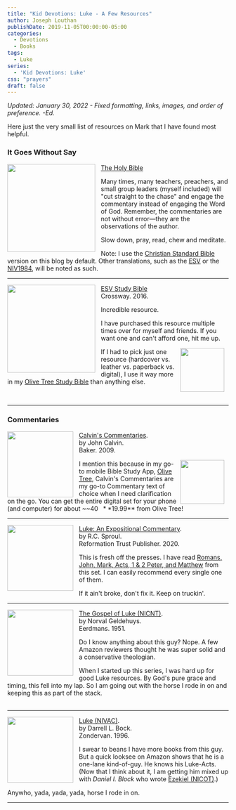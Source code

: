 ```yaml
---
title: "Kid Devotions: Luke - A Few Resources"
author: Joseph Louthan
publishDate: 2019-11-05T00:00:00-05:00
categories:
  - Devotions
  - Books
tags:
  - Luke
series:
  - 'Kid Devotions: Luke'
css: "prayers"
draft: false
---
```

*Updated: January 30, 2022 - Fixed formatting, links, images, and order of preference. -Ed.*

Here just the very small list of resources on Mark that I have found most helpful.

### It Goes Without Say

[<img src="https://images-na.ssl-images-amazon.com/images/I/91DXb+atXsL.jpg" align="left" width="200" style="padding-right: 10px" />The Holy Bible](https://amzn.to/3FbGqbM)

Many times, many teachers, preachers, and small group leaders (myself included) will "cut straight to the chase" and engage the commentary instead of engaging the Word of God. Remember, the commentaries are not without error—they are the observations of the author.

Slow down, pray, read, chew and meditate.

Note: I use the [Christian Standard Bible](https://csbible.com) version on this blog by default. Other translations, such as the [ESV](https://www.crossway.org/bibles/) or the [NIV1984](https://bibleportal.com/version/NIV1984), will be noted as such.
&nbsp;  

___

<p style="clear:both;">

[<img src="https://images-na.ssl-images-amazon.com/images/I/41nNWgurO3L._SX394_BO1,204,203,200_.jpg" align="left" width="200" style="padding-right: 10px" />ESV Study Bible](https://amzn.to/3FbGs38)  
Crossway. 2016.

Incredible resource.

I have purchased this resource multiple times over for myself and friends. If you want one and can't afford one, hit me up.

[<img src="https://www.toolsandapplications.com/wp-content/uploads/2011/08/Bible+-by-Olive-Tree-app-icon.png" align="right" width="100" style="padding-right: 10px" />](https://www.olivetree.com) If I had to pick just one resource (hardcover vs. leather vs. paperback vs. digital), I use it way more in my [Olive Tree Study Bible](https://www.olivetree.com) than anything else.  

&nbsp;  

___

### Commentaries

<p style="clear:both;">

[<img src="https://images-na.ssl-images-amazon.com/images/I/41mjq2lbVJL._SX330_BO1,204,203,200_.jpg" align="left" width="150" style="padding-right: 10px" />Calvin's Commentaries](https://www.olivetree.com/store/product.php?productid=17517).  
by John Calvin.  
Baker. 2009.

[<img src="https://www.toolsandapplications.com/wp-content/uploads/2011/08/Bible+-by-Olive-Tree-app-icon.png" align="right" width="100" style="padding-right: 10px" />](https://www.olivetree.com)I mention this because in my go-to mobile Bible Study App, [Olive Tree](https://www.olivetree.com), Calvin's Commentaries are my go-to Commentary text of choice when I need clarification on the go. You can get the entire digital set for your phone (and computer) for about ~~$40~~ **$19.99** from Olive Tree!

___

[<img src="https://images-na.ssl-images-amazon.com/images/I/51XXQyEj9JL._SX330_BO1,204,203,200_.jpg" align="left" width="150" style="padding-right: 10px" />Luke: An Expositional Commentary](https://amzn.to/3HqC1U0).  
by R.C. Sproul.  
Reformation Trust Publisher. 2020.

This is fresh off the presses. I have read [Romans, John, Mark, Acts, 1 & 2 Peter, and Matthew](https://amzn.to/3jc5I02) from this set. I can easily recommend every single one of them.

If it ain't broke, don't fix it. Keep on truckin'.
&nbsp;  

___

<p style="clear:both;">

[<img src="https://images-na.ssl-images-amazon.com/images/I/51esq-1D-QL._SX330_BO1,204,203,200_.jpg" align="left" width="150" style="padding-right: 10px" />The Gospel of Luke (NICNT)](https://amzn.to/3gbMt5U).    
by Norval Geldehuys.  
Eerdmans. 1951.

Do I know anything about this guy? Nope. A few Amazon reviewers thought he was super solid and a conservative theologian.

When I started up this series, I was hard up for good Luke resources. By God's pure grace and timing, this fell into my lap.  So I am going out with the horse I rode in on and keeping this as part of the stack.  
&nbsp;  

___

<p style="clear:both;">

[<img src="https://images-na.ssl-images-amazon.com/images/I/514L+mWU6kL._SX331_BO1,204,203,200_.jpg" align="left" width="150" style="padding-right: 10px" />Luke (NIVAC)](https://amzn.to/3KTg0iV).  
by Darrell L. Bock.  
Zondervan. 1996.

I swear to beans I have more books from this guy. But a quick looksee on Amazon shows that he is a one-lane kind-of-guy. He knows his Luke-Acts. (Now that I think about it, I am getting him mixed up with *Daniel I. Block* who wrote [Ezekiel (NICOT)](https://amzn.to/3azIXiq).)

Anywho, yada, yada, yada, horse I rode in on.
&nbsp;  

___
